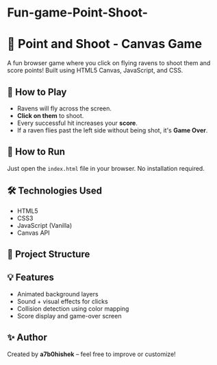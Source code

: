 # Fun-game-Point-Shoot-
# 🎯 Point and Shoot - Canvas Game

A fun browser game where you click on flying ravens to shoot them and score points! Built using HTML5 Canvas, JavaScript, and CSS.

## 📸 How to Play

- Ravens will fly across the screen.
- **Click on them** to shoot.
- Every successful hit increases your **score**.
- If a raven flies past the left side without being shot, it's **Game Over**.

## 🚀 How to Run

Just open the `index.html` file in your browser. No installation required.

## 🛠️ Technologies Used

- HTML5
- CSS3
- JavaScript (Vanilla)
- Canvas API

## 📁 Project Structure


## 💡 Features

- Animated background layers
- Sound + visual effects for clicks
- Collision detection using color mapping
- Score display and game-over screen

## ✨ Author

Created by **a7b0hishek** – feel free to improve or customize!
